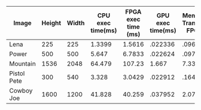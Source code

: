 |Image|Height|Width|CPU exec time(ms)| FPGA exec time (ms)| GPU exec time(ms)| Memory Transfer FPGA | Memory Transfer GPU (ms)| SpeedUp FPGA | SpeedUp GPU| FPGA Throughput (MB/s) | GPU Throughput (GB/s)|
|-----|------|-----|-----------------|--------------------|-----------------|----------------|--------------|------------------------|----------------------|----|----|
|Lena|225|225| 1.3399 | 1.5616 | .022336 |.0968 | .073792 | .858| 60.0 |909.9495| 2.7442|
|Power| 500 | 500 | 5.647 |6.7833 | .022624| .097792| .193376|.8325 | 249.6| 1293.76| 5.17127|
|Mountain| 1536 | 2048 |  64.479 | 107.23 | 1.667| 7.3375| 1.26704 | .6013| 1318.70| 2538.24| 9.93095|
|Pistol Pete|300|540|3.328| 3.0429| .022912| .16425| .148| 1.0937|145.25| 1379.01| 4.3784|
|Cowboy Joe| 1600 | 1200 | 41.828 | 40.259 | .037952 |2.0798 | .78256| 1.039| 1014.387| 1852.3| 9.81394|

